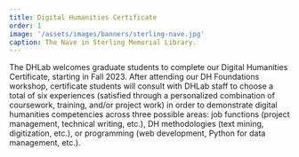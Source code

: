```yaml
---
title: Digital Humanities Certificate
order: 1
image: '/assets/images/banners/sterling-nave.jpg'
caption: The Nave in Sterling Memorial Library.
---
```


The DHLab welcomes graduate students to complete our Digital Humanities Certificate, starting in Fall 2023. After attending our DH Foundations workshop, certificate students will consult with DHLab staff to choose a total of six experiences (satisfied through a personalized combination of coursework, training, and/or project work) in order to demonstrate digital humanities competencies across three possible areas: job functions (project management, technical writing, etc.), DH methodologies (text mining, digitization, etc.), or programming (web development, Python for data management, etc.).
